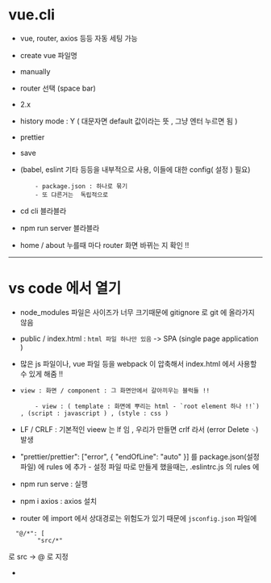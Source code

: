 # vue.cli

- vue, router, axios 등등 자동 세팅 가능 

- create vue 파일명 

- manually 

- router 선택 (space bar) 

- 2.x

- history mode : Y ( 대문자면 default 값이라는 뜻 , 그냥 엔터 누르면 됨 )

- prettier

- save 

- (babel, eslint 기타 등등을 내부적으로 사용, 이들에 대한 config( 설정 ) 필요)

          - package.json : 하나로 묶기 
          - 또 댜른거는  독립적으로 

- cd cli 블라블라 

- npm run server 블라블라 

- home / about 누를때 마다 router 화면 바뀌는 지 확인 !! 


---
# vs code 에서 열기 
- node_modules 파일은 사이즈가 너무 크기때문에 gitignore 로 git 에 올라가지 않음 

- public / index.html : `html 파일 하나만 있음`  -> SPA (single page application ) 

- 많은 js 파일이나, vue 파일 등을 webpack 이 압축해서 index.html 에서 사용할 수 있게 해줌 !! 

- `view : 화면 / component : 그 화면안에서 갈아끼우는 블럭들 !! `

          - view : ( template : 화면에 뿌리는 html - `root element 하나 !!`) , (script : javascript ) , (style : css ) 

- LF / CRLF : 기본적인 vieew 는 lf 임 , 우리가 만들면 crlf 라서 (error  Delete `␍`) 발생 
- "prettier/prettier": ["error", { "endOfLine": "auto" }]  를 package.json(설정파일) 에 rules 에 추가 
          - 설정 파일 따로 만들게 했을때는, .eslintrc.js 의 rules 에 

- npm run serve : 실행 

- npm i axios : axios 설치 

- router 에 import 에서 상대경로는 위험도가 있기 때문에 `jsconfig.json` 파일에 

```
  "@/*": [
        "src/*"
``` 
로 src -> @ 로 지정 

- 

